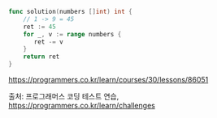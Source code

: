 ```go
func solution(numbers []int) int {
    // 1 -> 9 = 45
    ret := 45 
    for _, v := range numbers {
       ret -= v 
    }
    return ret
}
```

https://programmers.co.kr/learn/courses/30/lessons/86051

출처: 프로그래머스 코딩 테스트 연습, https://programmers.co.kr/learn/challenges

